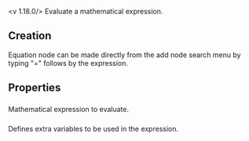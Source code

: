 <v 1.18.0/>
Evaluate a mathematical expression.

## Creation

Equation node can be made directly from the add node search menu by typing "=" follows by the expression.

## Properties

### <junc equation>
Mathematical expression to evaluate.

### <junc argument name> <junc argument value>
Defines extra variables to be used in the expression.